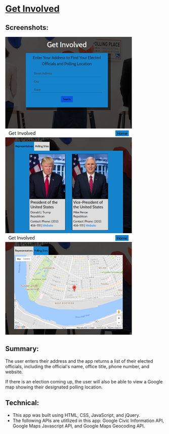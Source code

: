 # [Get Involved](http://www.getinvolved.website/)

## Screenshots:

![Alt text](https://github.com/ianedavery/Voting-location-app/blob/master/screenshots/addressform.png)
![Alt text](https://github.com/ianedavery/Voting-location-app/blob/master/screenshots/repslist.png)
![Alt text](https://github.com/ianedavery/Voting-location-app/blob/master/screenshots/map.png)

## Summary:

The user enters their address and the app returns a list of their elected officials, including the official's name, office title, phone number, and website.

If there is an election coming up, the user will also be able to view a Google map showing their designated polling location.

## Technical:

* This app was built using HTML, CSS, JavaScript, and jQuery.
* The following APIs are utitlized in this app: Google Civic Information API, Google Maps Javascript API, and Google Maps Geocoding API.